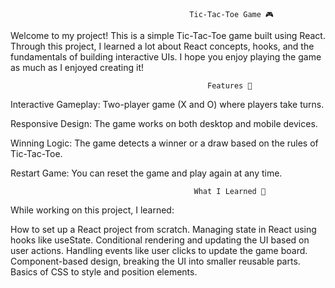                                            Tic-Tac-Toe Game 🎮
Welcome to my project! This is a simple Tic-Tac-Toe game built using React.
Through this project, I learned a lot about React concepts, hooks, and the fundamentals of building interactive UIs.
I hope you enjoy playing the game as much as I enjoyed creating it!

                                                Features 🚀
Interactive Gameplay: Two-player game (X and O) where players take turns.

Responsive Design: The game works on both desktop and mobile devices.

Winning Logic: The game detects a winner or a draw based on the rules of Tic-Tac-Toe.

Restart Game: You can reset the game and play again at any time.

                                             What I Learned 🧠
While working on this project, I learned:

How to set up a React project from scratch.
Managing state in React using hooks like useState.
Conditional rendering and updating the UI based on user actions.
Handling events like user clicks to update the game board.
Component-based design, breaking the UI into smaller reusable parts.
Basics of CSS to style and position elements.
